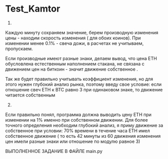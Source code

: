 # Test_Kamtor

1.

Каждую минуту сохраняем значение, берем производную изменения цены - находим скорость изменения ( для обоих коинов). При изменении менее 0.1% - свеча дожи, в расчетах не учитываем, пропускаем.

Если производные имеют разные знаки, делаем вывод, что цена ETH обусловлена естественным наполнением стакана, не связана с движением цен на биткоин - значит движение собственное .

Так же будет правильно учитывать коэффициент изменения, но для этого нужен глубокий анализ рынка, поэтому введу свое условие: если отношение свеч ETH к BTC равно 3 при одинаковом знаке, то движение читается собственным


2.

Если правильно понял, программа должна выводить цену ETH при изменении на 1% именно при собственном движении. Для более точного определения необходим глубокий анализ, я приму движение за собственное при условии: 70% времени в течение часа ETH имел собственное движение ( то есть 42 минуты из 60 движения изменения цен имели разные знаки или отношение по модулю равное 3)

ВЫПОЛНЕННОЕ ЗАДАНИЕ В ФАЙЛЕ main.py
